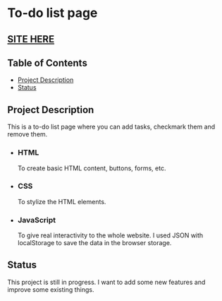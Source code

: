 # To-do list page

## [SITE HERE]()

## Table of Contents

- [Project Description](#project-description)
- [Status](#status)

## Project Description

This is a to-do list page where you can add tasks, checkmark them and remove them.

- ### HTML

  To create basic HTML content, buttons, forms, etc.

- ### CSS

  To stylize the HTML elements.
  
- ### JavaScript
  
  To give real interactivity to the whole website. I used JSON with localStorage to save the data in the browser storage.

## Status

This project is still in progress. I want to add some new features and improve some existing things.

